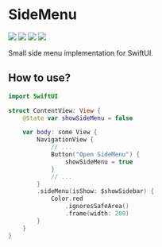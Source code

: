 # SideMenu

<p>
    <img src="https://img.shields.io/badge/iOS-15.0+-blue.svg" />
    <img src="https://img.shields.io/badge/watchOS-8.0+-blue.svg" />
    <img src="https://img.shields.io/badge/macOS-12.0+-blue.svg" />
    <img src="https://img.shields.io/badge/Swift-5.6-ff69b4.svg" />
</p>

Small side menu implementation for SwiftUI.

## How to use?

```swift
import SwiftUI

struct ContentView: View {
    @State var showSideMenu = false

    var body: some View {
        NavigationView {
            // ...
            Button("Open SideMenu") {
                showSideMenu = true
            }
            // ...
        }
        .sideMenu(isShow: $showSidebar) {
            Color.red
                .ignoresSafeArea()
                .frame(width: 200)
        }
    }
}
```
